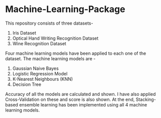 # Machine-Learning-Package

This repository consists of three datasets-
  1. Iris Dataset
  2. Optical Hand Writing Recognition Dataset
  3. Wine Recognition Dataset

Four machine learning models have been applied to each one of the dataset. The machine learning models are - 
  1. Gaussian Naive Bayes
  2. Logistic Regression Model
  3. K-Nearest Neighbours (KNN)
  4. Decision Tree
  
Accuracy of all the models are calculated and shown. I have also applied Cross-Validation on these and score is also shown. At the end, Stacking-based ensemble learning has been implemented using all 4 machine learning models.
